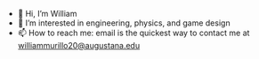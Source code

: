 - 👋 Hi, I’m William
- 👀 I’m interested in engineering, physics, and game design  
- 📫 How to reach me: email is the quickest way to contact me at williammurillo20@augustana.edu

<!---
Zevanik/Zevanik is a ✨ special ✨ repository because its `README.md` (this file) appears on your GitHub profile.
You can click the Preview link to take a look at your changes.
--->
